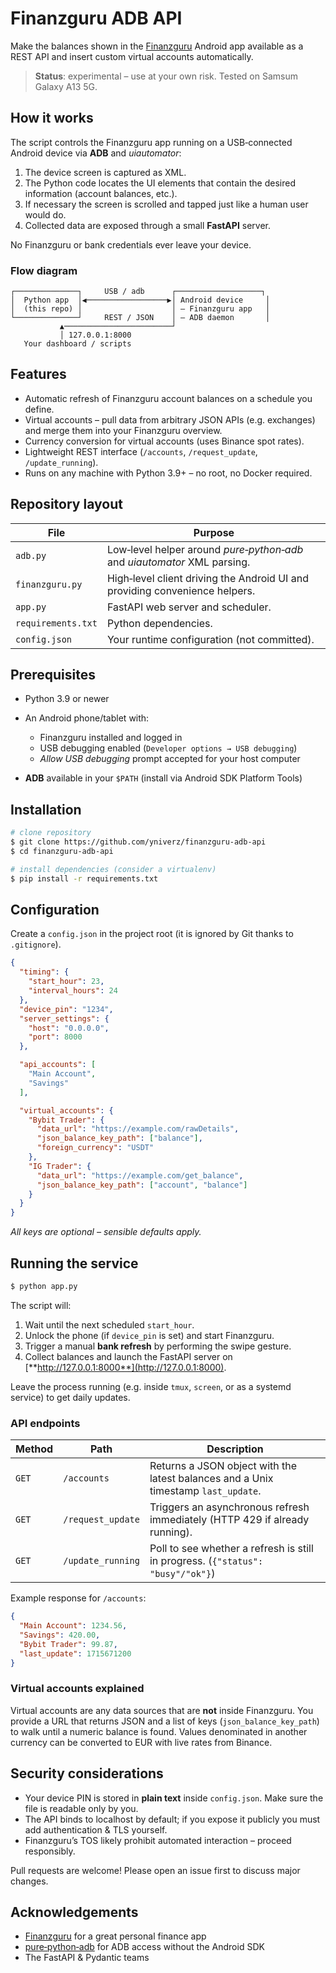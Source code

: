 # Finanzguru ADB API

Make the balances shown in the [Finanzguru](https://finanzguru.de) Android app available as a REST API and insert custom virtual accounts automatically.

> **Status**: experimental – use at your own risk. Tested on Samsum Galaxy A13 5G.

## How it works

The script controls the Finanzguru app running on a USB‑connected Android device via **ADB** and *uiautomator*:

1. The device screen is captured as XML.
2. The Python code locates the UI elements that contain the desired information (account balances, etc.).
3. If necessary the screen is scrolled and tapped just like a human user would do.
4. Collected data are exposed through a small **FastAPI** server.

No Finanzguru or bank credentials ever leave your device.

### Flow diagram

```
┌──────────────┐     USB / adb      ┌───────────────────┐
│  Python app  │◀──────────────────▶│ Android device     │
│  (this repo) │                    │ – Finanzguru app   │
└──────────────┘     REST / JSON    │ – ADB daemon       │
           ▲────────────────────────┘
           │ 127.0.0.1:8000
   Your dashboard / scripts
```

## Features

* Automatic refresh of Finanzguru account balances on a schedule you define.
* Virtual accounts – pull data from arbitrary JSON APIs (e.g. exchanges) and merge them into your Finanzguru overview.
* Currency conversion for virtual accounts (uses Binance spot rates).
* Lightweight REST interface (`/accounts`, `/request_update`, `/update_running`).
* Runs on any machine with Python 3.9+ – no root, no Docker required.

## Repository layout

| File               | Purpose                                                                     |
| ------------------ | --------------------------------------------------------------------------- |
| `adb.py`           | Low‑level helper around *pure‑python‑adb* and *uiautomator* XML parsing.    |
| `finanzguru.py`    | High‑level client driving the Android UI and providing convenience helpers. |
| `app.py`           | FastAPI web server and scheduler.                                           |
| `requirements.txt` | Python dependencies.                                                        |
| `config.json`      | Your runtime configuration (not committed).                                 |

## Prerequisites

* Python 3.9 or newer
* An Android phone/tablet with:

  * Finanzguru installed and logged in
  * USB debugging enabled (`Developer options → USB debugging`)
  * *Allow USB debugging* prompt accepted for your host computer
* **ADB** available in your `$PATH` (install via Android SDK Platform Tools)

## Installation

```bash
# clone repository
$ git clone https://github.com/yniverz/finanzguru-adb-api
$ cd finanzguru-adb-api

# install dependencies (consider a virtualenv)
$ pip install -r requirements.txt
```

## Configuration

Create a `config.json` in the project root (it is ignored by Git thanks to `.gitignore`).

```json
{
  "timing": {
    "start_hour": 23,
    "interval_hours": 24
  },
  "device_pin": "1234",
  "server_settings": {
    "host": "0.0.0.0",
    "port": 8000
  },

  "api_accounts": [
    "Main Account",
    "Savings"
  ],

  "virtual_accounts": {
    "Bybit Trader": {
      "data_url": "https://example.com/rawDetails",
      "json_balance_key_path": ["balance"],
      "foreign_currency": "USDT"
    },
    "IG Trader": {
      "data_url": "https://example.com/get_balance",
      "json_balance_key_path": ["account", "balance"]
    }
  }
}
```

*All keys are optional – sensible defaults apply.*

## Running the service

```bash
$ python app.py
```

The script will:

1. Wait until the next scheduled `start_hour`.
2. Unlock the phone (if `device_pin` is set) and start Finanzguru.
3. Trigger a manual **bank refresh** by performing the swipe gesture.
4. Collect balances and launch the FastAPI server on [**http://127.0.0.1:8000**](http://127.0.0.1:8000).

Leave the process running (e.g. inside `tmux`, `screen`, or as a systemd service) to get daily updates.

### API endpoints

| Method | Path              | Description                                                                        |
| ------ | ----------------- | ---------------------------------------------------------------------------------- |
| `GET`  | `/accounts`       | Returns a JSON object with the latest balances and a Unix timestamp `last_update`. |
| `GET`  | `/request_update` | Triggers an asynchronous refresh immediately (HTTP 429 if already running).        |
| `GET`  | `/update_running` | Poll to see whether a refresh is still in progress. (`{"status": "busy"/"ok"}`)        |

Example response for `/accounts`:

```json
{
  "Main Account": 1234.56,
  "Savings": 420.00,
  "Bybit Trader": 99.87,
  "last_update": 1715671200
}
```

### Virtual accounts explained

Virtual accounts are any data sources that are **not** inside Finanzguru. You provide a URL that returns JSON and a list of keys (`json_balance_key_path`) to walk until a numeric balance is found. Values denominated in another currency can be converted to EUR with live rates from Binance.

## Security considerations

* Your device PIN is stored in **plain text** inside `config.json`. Make sure the file is readable only by you.
* The API binds to localhost by default; if you expose it publicly you must add authentication & TLS yourself.
* Finanzguru’s TOS likely prohibit automated interaction – proceed responsibly.

Pull requests are welcome! Please open an issue first to discuss major changes.

## Acknowledgements

* [Finanzguru](https://finanzguru.de) for a great personal finance app
* [pure‑python‑adb](https://github.com/Swind/pure-python-adb) for ADB access without the Android SDK
* The FastAPI & Pydantic teams

